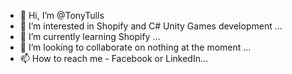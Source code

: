 - 👋 Hi, I’m @TonyTulls
- 👀 I’m interested in Shopify and C# Unity Games development ...
- 🌱 I’m currently learning Shopify ...
- 💞️ I’m looking to collaborate on nothing at the moment ...
- 📫 How to reach me - Facebook or LinkedIn...

<!---
TonyTulls/TonyTulls is a ✨ special ✨ repository because its `README.md` (this file) appears on your GitHub profile.
You can click the Preview link to take a look at your changes.
--->
